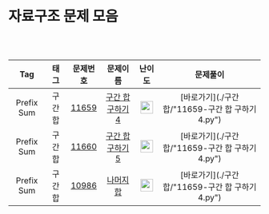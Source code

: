 # 자료구조 문제 모음

<br><br>

| Tag                          | 태그                | 문제번호    | 문제이름    | 난이도    | 문제풀이    |
| :--------------------------: | :-----------------: | :------:  | :------:  |  :------:  | :------:  |
| Prefix Sum | 구간합 | <a href="https://www.acmicpc.net/problem/11659">11659</a> | <a href="https://www.acmicpc.net/problem/11659">구간 합 구하기 4</a> | <img height="25px" width="25px" src="https://static.solved.ac/tier_small/8.svg"/> | [바로가기](./구간합/"11659-구간 합 구하기 4.py") |
| Prefix Sum | 구간합 | <a href="https://www.acmicpc.net/problem/11660">11660</a> | <a href="https://www.acmicpc.net/problem/11660">구간 합 구하기 5</a> | <img height="25px" width="25px" src="https://static.solved.ac/tier_small/10.svg"/> | [바로가기](./구간합/"11659-구간 합 구하기 4.py") |
| Prefix Sum | 구간합 | <a href="https://www.acmicpc.net/problem/10986">10986</a> | <a href="https://www.acmicpc.net/problem/10986">나머지 합</a> | <img height="25px" width="25px" src="https://static.solved.ac/tier_small/13.svg"/> | [바로가기](./구간합/"11659-구간 합 구하기 4.py") |
